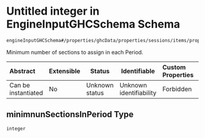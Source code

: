 # Untitled integer in EngineInputGHCSchema Schema

```txt
engineInputGHCSchema#/properties/ghcData/properties/sessions/items/properties/distribution/properties/variablePeriods/properties/minimnunSectionsInPeriod
```

Minimum number of sections to assign in each Period.


| Abstract            | Extensible | Status         | Identifiable            | Custom Properties | Additional Properties | Access Restrictions | Defined In                                                         |
| :------------------ | ---------- | -------------- | ----------------------- | :---------------- | --------------------- | ------------------- | ------------------------------------------------------------------ |
| Can be instantiated | No         | Unknown status | Unknown identifiability | Forbidden         | Allowed               | none                | [ghc.schema.json\*](../out/ghc.schema.json "open original schema") |

## minimnunSectionsInPeriod Type

`integer`
